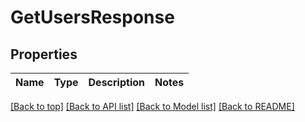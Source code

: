 # GetUsersResponse

## Properties

|Name | Type | Description | Notes|
|------------ | ------------- | ------------- | -------------|




[[Back to top]](#) [[Back to API list]](../../README.md#documentation-for-api-endpoints) [[Back to Model list]](../../README.md#documentation-for-models) [[Back to README]](../../README.md)

